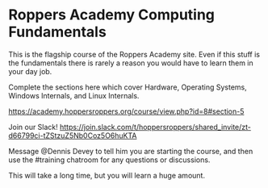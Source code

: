 # Roppers Academy Computing Fundamentals

This is the flagship course of the Roppers Academy site. Even if this stuff is the fundamentals there is rarely a reason you would have to learn them in your day job. 

Complete the sections here which cover Hardware, Operating Systems, Windows Internals, and Linux Internals. 

<https://academy.hoppersroppers.org/course/view.php?id=8#section-5>

Join our Slack! <https://join.slack.com/t/hoppersroppers/shared_invite/zt-d66799ci-tZStzuZ5Nb0Coz5O6huKTA>

Message @Dennis Devey to tell him you are starting the course, and then use the #training chatroom for any questions or discussions.

This will take a long time, but you will learn a huge amount. 
